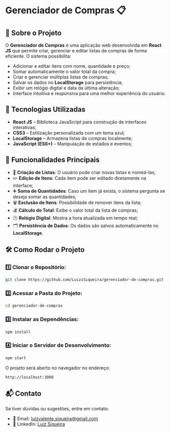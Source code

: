 # Gerenciador de Compras 📋

## 📌 Sobre o Projeto

O **Gerenciador de Compras** é uma aplicação web desenvolvida em **React JS** que permite criar, gerenciar e editar listas de compras de forma eficiente. O sistema possibilita:

- Adicionar e editar itens com nome, quantidade e preço;
- Somar automaticamente o valor total da compra;
- Criar e gerenciar múltiplas listas de compras;
- Salvar os dados no **LocalStorage** para persistência;
- Exibir um relógio digital e data da última alteração;
- Interface intuitiva e responsiva para uma melhor experiência do usuário.

## 🚀 Tecnologias Utilizadas

- **React JS** – Biblioteca JavaScript para construção de interfaces interativas;
- **CSS3** – Estilização personalizada com um tema azul;
- **LocalStorage** – Armazena listas de compras localmente;
- **JavaScript (ES6+)** – Manipulação de estados e eventos;

## 🎯 Funcionalidades Principais

- 📌 **Criação de Listas**: O usuário pode criar novas listas e nomeá-las;
- ✏️ **Edição de Itens**: Cada item pode ser editado diretamente na interface;
- ➕ **Soma de Quantidades**: Caso um item já exista, o sistema pergunta se deseja somar as quantidades;
- 🗑️ **Exclusão de Itens**: Possibilidade de remover itens da lista;
- 💰 **Cálculo do Total**: Exibe o valor total da lista de compras;
- 🕒 **Relógio Digital**: Mostra a hora atualizada em tempo real;
- 🗂️ **Persistência de Dados**: Os dados são salvos automaticamente no **LocalStorage**.

## 🛠️ Como Rodar o Projeto

### 1️⃣ Clonar o Repositório:
```bash
git clone https://github.com/LuizzSiqueira/gerenciador-de-compras.git
```

### 2️⃣ Acessar a Pasta do Projeto:
```bash
cd gerenciador-de-compras
```

### 3️⃣ Instalar as Dependências:
```bash
npm install
```

### 4️⃣ Iniciar o Servidor de Desenvolvimento:
```bash
npm start
```

O projeto será aberto no navegador no endereço:
```
http://localhost:3000
```

## 📬 Contato

Se tiver dúvidas ou sugestões, entre em contato:

- 📧 Email: luizvalente.siqueira@gmail.com  
- 🔗 LinkedIn: [Luiz Siqueira](https://www.linkedin.com/in/luiz-siqueira-4841821a6/)
